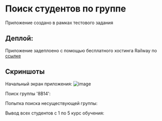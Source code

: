 # Поиск студентов по группе
Приложение создано в рамках тестового задания

## Деплой:
Приложение задеплоено с помощью бесплатного хостинга Railway по [ссылке](https://tpu-test-task-production.up.railway.app/)

## Скриншоты
Начальный экран приложения:
![image](https://github.com/soulasphyxia/tpu-test-task/assets/98162330/b1f620ce-682e-4dd2-ae38-f76950366d36)

Поиск группы '8В14':

Попытка поиска несуществующей группы:


Вывод всех студентов с 1 по 5 курс обучения:

